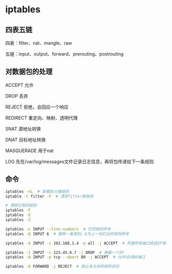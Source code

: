 # iptables

## 四表五链

四表：filter、nat、mangle、raw

五链：input、output、forward、prerouting、postrouting

## 对数据包的处理

ACCEPT 允许

DROP 丢弃

REJECT 拒绝，会回应一个响应

REDIRECT 重定向、映射、透明代理

SNAT 源地址转换

DNAT 目标地址转换

MASQUERADE 用于nat

LOG 先在/var/log/messages文件记录日志信息，再将包传递给下一条规则

## 命令

``` bash
iptables -nL  # 查看防火墙规则
iptable -t filter -F  # 清空filter表规则

# 清除已有的规则
iptables -F
iptables -X
iptables -Z
```

``` bash
iptables -L INPUT --line-numbers  # 打印规则序号
iptables -D INPUT 6  # 删除一条规则，6为上一句打出的规则序号

iptables -A INPUT -s 192.168.1.4 -p all -j ACCEPT  # 开放所有端口给该IP地址

iptables -I INPUT -s 123.45.6.7 -j DROP  # 屏蔽一个IP
iptables -A INPUT -p tcp --dport 80 -j ACCEPT  # 允许访问80端口

iptables -A FORWARD -j REJECT  # 禁止未允许的规则访问
```